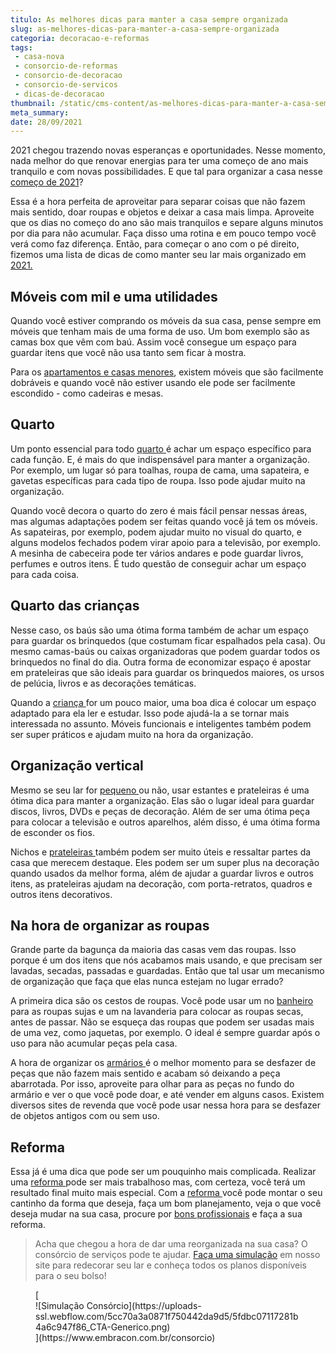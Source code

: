 ```yaml
---
titulo: As melhores dicas para manter a casa sempre organizada
slug: as-melhores-dicas-para-manter-a-casa-sempre-organizada
categoria: decoracao-e-reformas
tags:
 - casa-nova
 - consorcio-de-reformas
 - consorcio-de-decoracao
 - consorcio-de-servicos
 - dicas-de-decoracao
thumbnail: /static/cms-content/as-melhores-dicas-para-manter-a-casa-sempre-organizada.jpg
meta_summary: 
date: 28/09/2021
---
```

2021 chegou trazendo novas esperanças e oportunidades. Nesse momento, nada melhor do que renovar energias para ter uma começo de ano mais tranquilo e com novas possibilidades. E que tal para organizar a casa nesse [começo de 2021](https://www.embracon.com.br/blog/como-comecar-2021-com-a-conta-no-azul)?

Essa é a hora perfeita de aproveitar para separar coisas que não fazem mais sentido, doar roupas e objetos e deixar a casa mais limpa. Aproveite que os dias no começo do ano são mais tranquilos e separe alguns minutos por dia para não acumular. Faça disso uma rotina e em pouco tempo você verá como faz diferença. Então, para começar o ano com o pé direito, fizemos uma lista de dicas de como manter seu lar mais organizado em [2021.](https://www.embracon.com.br/blog/como-planejar-se-financeiramente-para-comecar-a-conquistar-seus-objetivos-em-2021)

Móveis com mil e uma utilidades
-------------------------------

Quando você estiver comprando os móveis da sua casa, pense sempre em móveis que tenham mais de uma forma de uso. Um bom exemplo são as camas box que vêm com baú. Assim você consegue um espaço para guardar itens que você não usa tanto sem ficar à mostra.

Para os [apartamentos e casas menores](https://www.embracon.com.br/blog/5-dicas-de-como-otimizar-espaco-em-ambientes-pequenos), existem móveis que são facilmente dobráveis e quando você não estiver usando ele pode ser facilmente escondido - como cadeiras e mesas.

Quarto 
-------

Um ponto essencial para todo [quarto ](https://www.embracon.com.br/blog/saiba-o-que-e-tendencia-em-decoracao-de-quarto-de-casal)é achar um espaço específico para cada função. E, é mais do que indispensável para manter a organização. Por exemplo, um lugar só para toalhas, roupa de cama, uma sapateira, e gavetas específicas para cada tipo de roupa. Isso pode ajudar muito na organização.

Quando você decora o quarto do zero é mais fácil pensar nessas áreas, mas algumas adaptações podem ser feitas quando você já tem os móveis. As sapateiras, por exemplo, podem ajudar muito no visual do quarto, e alguns modelos fechados podem virar apoio para a televisão, por exemplo. A mesinha de cabeceira pode ter vários andares e pode guardar livros, perfumes e outros itens. É tudo questão de conseguir achar um espaço para cada coisa.

Quarto das crianças
-------------------

Nesse caso, os baús são uma ótima forma também de achar um espaço para guardar os brinquedos (que costumam ficar espalhados pela casa). Ou mesmo camas-baús ou caixas organizadoras que podem guardar todos os brinquedos no final do dia. Outra forma de economizar espaço é apostar em prateleiras que são ideais para guardar os brinquedos maiores, os ursos de pelúcia, livros e as decorações temáticas.

Quando a [criança ](https://www.embracon.com.br/blog/saiba-o-que-e-tendencia-em-decoracao-de-quarto-de-crianca)for um pouco maior, uma boa dica é colocar um espaço adaptado para ela ler e estudar. Isso pode ajudá-la a se tornar mais interessada no assunto. Móveis funcionais e inteligentes também podem ser super práticos e ajudam muito na hora da organização.

Organização vertical
--------------------

Mesmo se seu lar for [pequeno ](https://www.embracon.com.br/blog/armarios-planejados-como-usa-los-na-decoracao-e-quais-sao-as-vantagens)ou não, usar estantes e prateleiras é uma ótima dica para manter a organização. Elas são o lugar ideal para guardar discos, livros, DVDs e peças de decoração. Além de ser uma ótima peça para colocar a televisão e outros aparelhos, além disso, é uma ótima forma de esconder os fios.

Nichos e [prateleiras ](https://www.embracon.com.br/blog/como-usar-prateleiras-na-decoracao-da-casa)também podem ser muito úteis e ressaltar partes da casa que merecem destaque. Eles podem ser um super plus na decoração quando usados da melhor forma, além de ajudar a guardar livros e outros itens, as prateleiras ajudam na decoração, com porta-retratos, quadros e outros itens decorativos.

Na hora de organizar as roupas
------------------------------

Grande parte da bagunça da maioria das casas vem das roupas. Isso porque é um dos itens que nós acabamos mais usando, e que precisam ser lavadas, secadas, passadas e guardadas. Então que tal usar um mecanismo de organização que faça que elas nunca estejam no lugar errado?

A primeira dica são os cestos de roupas. Você pode usar um no [banheiro ](https://www.embracon.com.br/blog/reforma-de-banheiro-3-dicas-para-fazer-sem-muita-bagunca)para as roupas sujas e um na lavanderia para colocar as roupas secas, antes de passar. Não se esqueça das roupas que podem ser usadas mais de uma vez, como jaquetas, por exemplo. O ideal é sempre guardar após o uso para não acumular peças pela casa.

A hora de organizar os [armários ](https://www.embracon.com.br/blog/armarios-planejados-como-usa-los-na-decoracao-e-quais-sao-as-vantagens)é o melhor momento para se desfazer de peças que não fazem mais sentido e acabam só deixando a peça abarrotada. Por isso, aproveite para olhar para as peças no fundo do armário e ver o que você pode doar, e até vender em alguns casos. Existem diversos sites de revenda que você pode usar nessa hora para se desfazer de objetos antigos com ou sem uso.

Reforma
-------

Essa já é uma dica que pode ser um pouquinho mais complicada. Realizar uma [reforma ](https://www.embracon.com.br/blog/quer-reformar-sua-casa-nos-temos-5-dicas-para-voce-se-inspirar)pode ser mais trabalhoso mas, com certeza, você terá um resultado final muito mais especial. Com a [reforma ](https://www.embracon.com.br/blog/quando-e-por-que-reformar-a-sua-casa-saiba-aqui)você pode montar o seu cantinho da forma que deseja, faça um bom planejamento, veja o que você deseja mudar na sua casa, procure por [bons profissionais](https://www.embracon.com.br/blog/afinal-preciso-de-um-engenheiro-de-obras-para-reformar-a-minha-casa) e faça a sua reforma.

> Acha que chegou a hora de dar uma reorganizada na sua casa? O consórcio de serviços pode te ajudar. [Faça uma simulação](https://www.embracon.com.br/consorcio) em nosso site para redecorar seu lar e conheça todos os planos disponíveis para o seu bolso!

<figure class="w-richtext-figure-type-image w-richtext-align-center">[<div>![Simulação Consórcio](https://uploads-ssl.webflow.com/5cc70a3a0871f750442da9d5/5fdbc07117281b4a6c947f86_CTA-Generico.png)</div>](https://www.embracon.com.br/consorcio)</figure>
